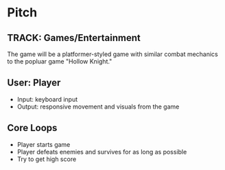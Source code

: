 # Pitch
## TRACK: Games/Entertainment
The game will be a platformer-styled game with similar combat mechanics to the popluar game "Hollow Knight."

## User: Player
- Input: keyboard input
- Output: responsive movement and visuals from the game

## Core Loops
- Player starts game
- Player defeats enemies and survives for as long as possible
- Try to get high score